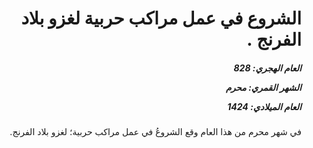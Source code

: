 <h1 dir="rtl">الشروع في عمل مراكب حربية لغزو بلاد الفرنج .</h1>

<h5 dir="rtl">العام الهجري:  828

الشهر القمري: محرم

العام الميلادي: 1424</h5>

<p dir="rtl">في شهر محرم من هذا العام وقع الشروعُ في عمل مراكب حربية؛ لغزو بلاد الفرنج.</p></br>
